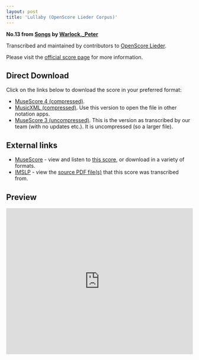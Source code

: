 ```yaml
---
layout: post
title: 'Lullaby (OpenScore Lieder Corpus)'
---
```


__No.13 from [Songs](https://fourscoreandmore.org/openscore/lieder/Warlock%2C_Peter/Songs/) by [Warlock,_Peter](https://fourscoreandmore.org/openscore/lieder/Warlock%2C_Peter)__

Transcribed and maintained by contributors to [OpenScore Lieder].

Please visit the [official score page] for more information.

[official score page]: https://musescore.com/openscore-lieder-corpus/scores/6202319
[OpenScore Lieder]: https://musescore.com/openscore-lieder-corpus

## Direct Download

Click on the links below to download the score in your preferred format:
- [MuseScore 4 (compressed)](https://fourscoreandmore.org/openscore/lieder/Warlock%2C_Peter/Songs/13_Lullaby.mscz).
- [MusicXML (compressed)](https://fourscoreandmore.org/openscore/lieder/Warlock%2C_Peter/Songs/13_Lullaby.mxl). Use this version to open the file in other notation apps.
- [MuseScore 3 (uncompressed)](https://raw.githubusercontent.com/OpenScore/Lieder/refs/heads/main/scores/Warlock%2C_Peter/Songs/13_Lullaby/lc6202319.mscx). This is the version as transcribed by our team (with no updates etc.). It is uncompressed (so a larger file).

## External links

- [MuseScore] - view and listen to [this score][MuseScore], or download in a variety of formats.
- [IMSLP] - view the [source PDF file(s)][IMSLP] that this score was transcribed from.

[MuseScore]: https://musescore.com/score/6202319
[IMSLP]: https://imslp.org/wiki/Special:ReverseLookup/250921

## Preview

<iframe width="100%" height="394" src="https://musescore.com/openscore-lieder-corpus/scores/6202319/embed" frameborder="0" allowfullscreen allow="autoplay; fullscreen"></iframe>
